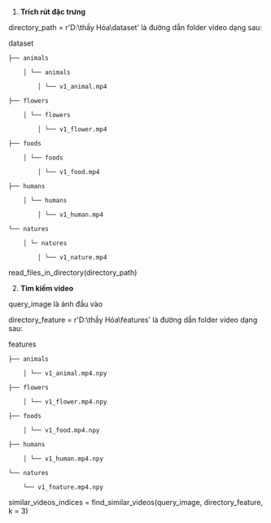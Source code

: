 1. **Trích rút đặc trưng** 

directory_path = r'D:\thầy Hóa\dataset' là đường dẫn folder video dạng sau:

dataset

    ├── animals

        │ └── animals

            │ └── v1_animal.mp4

    ├── flowers

        │ └── flowers

            │ └── v1_flower.mp4

    ├── foods

        │ └── foods

            │ └── v1_food.mp4

    ├── humans

        │ └── humans

            │ └── v1_human.mp4

    └── natures

        │ └─ natures

            │ └── v1_nature.mp4

read_files_in_directory(directory_path)

2. **Tìm kiếm video**

query_image là ảnh đầu vào

directory_feature = r'D:\thầy Hóa\features'  là đường dẫn folder video dạng sau:

features

    ├── animals

        │ └── v1_animal.mp4.npy

    ├── flowers

        │ └── v1_flower.mp4.npy

    ├── foods

        │ └── v1_food.mp4.npy

    ├── humans

        │ └── v1_human.mp4.npy

    └── natures

        └── v1_fnature.mp4.npy

similar_videos_indices = find_similar_videos(query_image, directory_feature, k = 3)